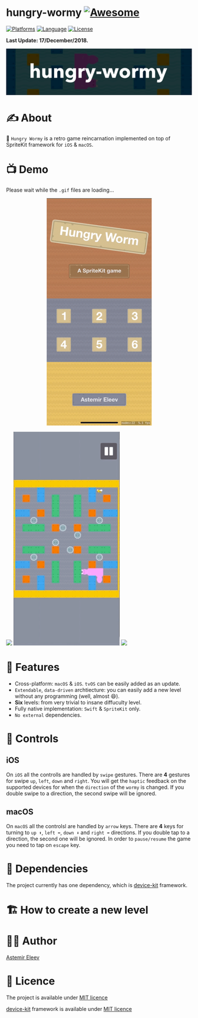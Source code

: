 # hungry-wormy [![Awesome](https://cdn.rawgit.com/sindresorhus/awesome/d7305f38d29fed78fa85652e3a63e154dd8e8829/media/badge.svg)](https://github.com/sindresorhus/awesome)

[![Platforms](https://img.shields.io/badge/platforms-macOS%20%26%20iOS-yellow.svg)]()
[![Language](https://img.shields.io/badge/language-Swift-orange.svg)]()
[![License](https://img.shields.io/badge/license-MIT-blue.svg)]()

**Last Update: 17/December/2018.**

![](logo-hungry_wormy.png)

# ✍️ About
🐛 `Hungry Wormy` is a retro game reincarnation implemented on top of SpriteKit framework for `iOS` & `macOS`.

# 📺 Demo
Please wait while the `.gif` files are loading...

<p align="center">
  <img src="Assets/Demo/Demo00.gif" width="285" />
</p>

<p float="left">
  <img src="Assets/Demo/Demo01.gif" width="288" /> 
  <img src="Assets/Demo/Demo02.gif" width="288" />
  <img src="Assets/Demo/Demo03.gif" width="288" />
</p>

# 🍱 Features
- Cross-platform: `macOS` & `iOS`. `tvOS` can be easily added as an update.
- `Extendable`, `data-driven` archtiecture: you can easily add a new level without any programming (well, almost 😄). 
- **Six** levels: from very trivial to insane diffuculty level.
- Fully native implementation: `Swift` & `SpriteKit` only. 
- `No external` dependencies.

# 📝 Controls

## iOS
On `iOS` all the controlls are handled by `swipe` gestures. There are **4** gestures for swipe `up`, `left`, `down` and `right`. You will get the `haptic` feedback on the supported devices for when the `direction` of the `wormy` is changed. If you double swipe to a direction, the second swipe will be ignored.

## macOS
On `macOS` all the controlsl are handled by `arrow` keys. There are **4** keys for turning to `up ⬆️`, `left ⬅️`, `down ⬇️` and `right ➡️` directions. If you double tap to a direction, the second one will be ignored. In order to `pause/resume` the game you need to tap on `escape` key. 

# 🔗 Dependencies
The project currently has one dependency, which is [device-kit](https://github.com/jVirus/device-kit) framework.

# 🏗 How to create a new level

# 👨‍💻 Author 
[Astemir Eleev](https://github.com/jVirus)

# 🔖 Licence
The project is available under [MIT licence](https://github.com/jVirus/hungry-wormy/blob/master/LICENSE)

[device-kit](https://github.com/jVirus/device-kit) framework is available under [MIT licence](https://github.com/jVirus/device-kit/blob/master/LICENSE)
